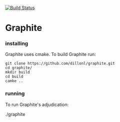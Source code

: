 [![Build Status](https://travis-ci.org/dillonl/graphite.svg?branch=master)](https://travis-ci.org/dillonl/graphite)

Graphite
====

### installing
Graphite uses cmake. To build Graphite run:

```
git clone https://github.com/dillonl/graphite.git
cd graphite/
mkdir build
cd build
camke ..

```

### running

To run Graphite's adjudication:

./graphite
